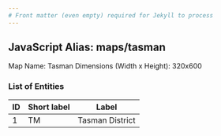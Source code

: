 ```yaml
---
# Front matter (even empty) required for Jekyll to process
---
```


## JavaScript Alias: maps/tasman

Map Name: Tasman
Dimensions (Width x Height): 320x600





### List of Entities

ID | Short label | Label
---|---|---|
1|TM|Tasman District

